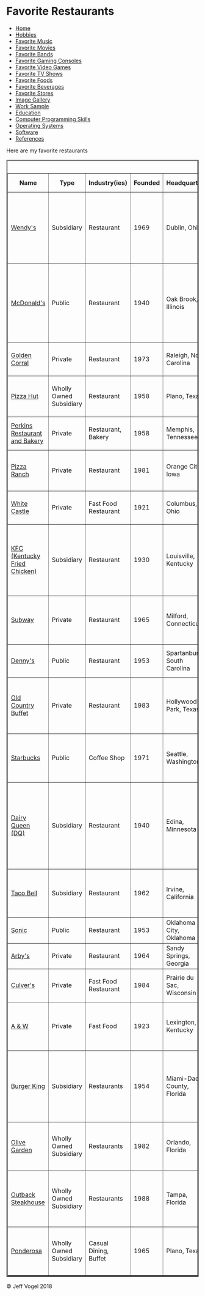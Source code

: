 <head>
    <link href="styles/Website About Me - main.md" rel="stylesheet"/>
  </head>
  <body onload="FavoriteRestaurantProcess()">
    <div class="header">
      <h1>Favorite Restaurants</h1>
    </div>
    <div class="nav">
      <ul>
        <li><a href="Website About Me - Main.md">Home</a></li>
        <li><a href="Website About Me - Hobbies.md">Hobbies</a></li>
        <li><a href="Website About Me - Favorite Music.md">Favorite Music</a></li>
        <li><a href="Website About Me - Favorite Movies.md">Favorite Movies</a></li>
        <li><a href="Website About Me - Favorite Bands.md">Favorite Bands</a></li>
        <li><a href="Website About Me - Favorite Gaming Consoles.md">Favorite Gaming Consoles</a></li>
        <li><a href="Website About Me - Favorite Video Games.md">Favorite Video Games</a></li>
        <li><a href="Website About Me - Favorite TV Shows.md">Favorite TV Shows</a></li>
        <li><a href="Website About Me - Favorite Foods.md">Favorite Foods</a></li>
	      <li><a href="Website About Me - Favorite Beverages.md">Favorite Beverages</a></li>
        <li><a href="Website About Me - Favorite Stores.md">Favorite Stores</a></li>
        <li><a href="Website About Me - Image Gallery.md">Image Gallery</a></li>
        <li><a href="Website About Me - Work Samples.md">Work Sample</a></li>
        <li><a href="Website About Me - Education.md">Education</a></li>
        <li><a href="Website About Me - Computer Programming Skills.md">Computer Programming Skills</a></li>
        <li><a href="Website About Me - Operating Systems.md">Operating Systems</a></li>
        <li><a href="Website About Me - Software.md">Software</a></li>
	      <li><a href="Website About Me - References.md">References</a></li>
       </ul>
    </div>
    <div class="content">
      <p>Here are my favorite restaurants</p>
      <div id="myFavoriteRestaurantsDivElement">
        <table border = "3">
				<caption>Favorite Restaurants</caption>
					<tr>
						<th>Name</th>
						<th>Type</th>
						<th>Industry(ies)</th>
						<th>Founded</th>
						<th>Headquarters</th>
						<th>Genre(s)</th>
						<th>Product(s)</th>
						<th>Number of Location(s)</th>
						<th>Number of Employees</th>
						<th>Founder(s)</th>
						<th>Reference Number(s)</th>
					</tr>
					<tr>
						<td><a href="https://www.wendys.com/">Wendy's</a></td>
						<td>Subsidiary</td>
						<td>Restaurant</td>
						<td>1969</td>
						<td>Dublin, Ohio</td>
						<td>Fast Food</td>
						<td>Hamburgers, Chicken Sandwiches, Salads, French Fries, Breakfast Sandwiches, Frozen Dessert</td>
						<td>6,500+</td>
						<td>100+</td>
						<td>Dave Thomas</td>
						<td><a href="Website About Me - References.md">1</a></td>
					</tr>
					<tr>
						<td><a href="https://www.mcdonalds.com/">McDonald's</a></td>
						<td>Public</td>
						<td>Restaurant</td>
						<td>1940</td>
						<td>Oak Brook, Illinois</td>
						<td>Fast Food</td>
						<td>Hamburgers, Chicken, French Fries, Soft Drinks, Milkshakes, Salads, Desserts, Coffee, Breakfast, Wraps</td>
						<td>36,900</td>
						<td>375,000</td>
						<td>Richard McDonald, Maurice McDonald, Ray Kroc</td>
						<td><a href="Website About Me - References.md">2</a></td>
					</tr>
					<tr>
						<td><a href="http://www.goldencorral.com/">Golden Corral</a></td>
						<td>Private</td>
						<td>Restaurant</td>
						<td>1973</td>
						<td>Raleigh, North Carolina</td>
						<td>Buffet</td>
						<td>Food</td>
						<td>200</td>
						<td>9000</td>
						<td>James Maynard, William F. Carl</td>
						<td><a href="Website About Me - References.md">3</a></td>
					</tr>
					<tr>
						<td><a href="https://www.pizzahut.com/">Pizza Hut</a></td>
						<td>Wholly Owned Subsidiary</td>
						<td>Restaurant</td>
						<td>1958</td>
						<td>Plano, Texas</td>
						<td>Fast Food, Buffet</td>
						<td>Italian-American Cuisine, Pizza, Pasta, Buffalo Wings</td>
						<td>13,728</td>
						<td>100+</td>
						<td>Dan Carney, Frank Carney</td>
						<td><a href="Website About Me - References.md">4</a></td>
					</tr>
					<tr>
						<td><a href="http://www.perkinsrestaurants.com/">Perkins Restaurant and Bakery</a></td>
						<td>Private</td>
						<td>Restaurant, Bakery</td>
						<td>1958</td>
						<td>Memphis, Tennessee</td>
						<td>Dining, Bakery</td>
						<td>Food</td>
						<td>390</td>
						<td>25,000</td>
						<td>Matt Perkins, Ivan Perkins</td>
						<td><a href="Website About Me - References.md">5</a>, <a href="Website About Me - References.md">6</a></td>
					</tr>
					<tr>
						<td><a href="https://pizzaranch.com/">Pizza Ranch</a></td>
						<td>Private</td>
						<td>Restaurant</td>
						<td>1981</td>
						<td>Orange City, Iowa</td>
						<td>Buffet</td>
						<td>Pizza, Chicken</td>
						<td>204</td>
						<td>100+</td>
						<td>Adrie Groeneweg, Lawrence Vander Esch</td>
						<td><a href="Website About Me - References.md">7</a>, <a href="Website About Me - References.md">8</a></td>
					</tr>
					<tr>
						<td><a href="https://www.whitecastle.com/">White Castle</a></td>
						<td>Private</td>
						<td>Fast Food Restaurant</td>
						<td>1921</td>
						<td>Columbus, Ohio</td>
						<td>Fast Food</td>
						<td>Hamburgers, Chicken</td>
						<td>420</td>
						<td>100+</td>
						<td>Billy Ingram, Walter Anderson</td>
						<td><a href="Website About Me - References.md">9</a></td>
					</tr>
					<tr>
						<td><a href="https://www.kfc.com/">KFC (Kentucky Fried Chicken)</a></td>
						<td>Subsidiary</td>
						<td>Restaurant</td>
						<td>1930</td>
						<td>Louisville, Kentucky</td>
						<td>Fast Food, Buffet</td>
						<td>Fried Chicken, Chicken Sandwiches, Wraps, French Fries, Soft Drinks, Salads, Desserts, Breakfast</td>
						<td>19,952</td>
						<td>100+</td>
						<td>Harland Sanders</td>
						<td><a href="Website About Me - References.md">10</a></td>
					</tr>
					<tr>
						<td><a href="http://www.subway.com/en-us">Subway</a></td>
						<td>Private</td>
						<td>Restaurant</td>
						<td>1965</td>
						<td>Milford, Connecticut</td>
						<td>Fast Food</td>
						<td>Submarine Sandwiches, Pizzas (Located at Walmart), Salads</td>
						<td>44,834</td>
						<td>100+</td>
						<td>Fred DeLuca, Peter Buck</td>
						<td><a href="Website About Me - References.md">11</a></td>
					</tr>
					<tr>
						<td><a href="https://www.dennys.com/">Denny's</a></td>
						<td>Public</td>
						<td>Restaurant</td>
						<td>1953</td>
						<td>Spartanburg, South Carolina</td>
						<td>Family Dining</td>
						<td>Food</td>
						<td>1,700</td>
						<td>100+</td>
						<td>Harold Butler, Richard Jezak</td>
						<td><a href="Website About Me - References.md">12</a></td>
					</tr>
					<tr>
						<td><a href="http://www.oldcountrybuffet.com/">Old Country Buffet</a></td>
						<td>Private</td>
						<td>Restaurant</td>
						<td>1983</td>
						<td>Hollywood Park, Texas</td>
						<td>Buffet</td>
						<td>Buffet</td>
						<td>113</td>
						<td>100+</td>
						<td>Roe Halten, C. Dennis Scott, Dermot Rowland, Doron Jensen</td>
						<td><a href="Website About Me - References.md">13</a></td>
					</tr>
					<tr>
						<td><a href="http://www.starbucks.com/">Starbucks</a></td>
						<td>Public</td>
						<td>Coffee Shop</td>
						<td>1971</td>
						<td>Seattle, Washington</td>
						<td>Coffee Shop</td>
						<td>Coffee Beverages, Smoothies, Tea, Baked Goods, Sandwiches</td>
						<td>26,696</td>
						<td>238,000</td>
						<td>Jerry Baldwin, Zev Siegl, Gordon Bowker</td>
						<td><a href="Website About Me - References.md">14</a></td>
					</tr>
					<tr>
						<td><a href="https://www.dairyqueen.com/us-en/?localechange=1&">Dairy Queen (DQ)</a></td>
						<td>Subsidiary</td>
						<td>Restaurant</td>
						<td>1940</td>
						<td>Edina, Minnesota</td>
						<td>Fast Food</td>
						<td>Soft Serve, Fast Food, Ice Cream, Milkshakes, Sundaes, Hamburgers, Hot Dogs, Chicken, French Fries, Soft Drinks, Salads</td>
						<td>6,400</td>
						<td>100+</td>
						<td>John Fremont McCullough</td>
						<td><a href="Website About Me - References.md">15</a></td>
					</tr>
					<tr>
						<td><a href="https://www.tacobell.com/">Taco Bell</a></td>
						<td>Subsidiary</td>
						<td>Restaurant</td>
						<td>1962</td>
						<td>Irvine, California</td>
						<td>Fast Food</td>
						<td>Tacos, Burritos, Other Tex-Mex Cuisine-Related Fast Food</td>
						<td>7,000</td>
						<td>175,000+</td>
						<td>Glen Bell</td>
						<td><a href="Website About Me - References.html">16</a></td>
					</tr>
					<tr>
						<td><a href="https://www.sonicdrivein.com/">Sonic</a></td>
						<td>Public</td>
						<td>Restaurant</td>
						<td>1953</td>
						<td>Oklahoma City, Oklahoma</td>
						<td>Fast Food</td>
						<td>Fast Food</td>
						<td>3,557</td>
						<td>9,200</td>
						<td>Troy Smith</td>
						<td><a href="Website About Me - References.md">17</a></td>
					</tr>
					<tr>
						<td><a href="https://arbys.com/">Arby's</a></td>
						<td>Private</td>
						<td>Restaurant</td>
						<td>1964</td>
						<td>Sandy Springs, Georgia</td>
						<td>Fast Food</td>
						<td>Fast Food, Sandwiches, Salads, Sides</td>
						<td>3,342</td>
						<td>74,000</td>
						<td>Forrest Raffel, Leroy Raffel</td>
						<td><a href="Website About Me - References.md">18</a></td>
					</tr>
					<tr>
						<td><a href="https://www.culvers.com/">Culver's</a></td>
						<td>Private</td>
						<td>Fast Food Restaurant</td>
						<td>1984</td>
						<td>Prairie du Sac, Wisconsin</td>
						<td>Fast Food</td>
						<td>Frozen Custard, Butterburgers, Chicken</td>
						<td>640</td>
						<td>100+</td>
						<td>Craig Culver, Lea Culver</td>
						<td><a href="Website About Me - References.md">19</a></td>
					</tr>
					<tr>
						<td><a href="https://awrestaurants.com/">A & W</a></td>
						<td>Private</td>
						<td>Fast Food</td>
						<td>1923</td>
						<td>Lexington, Kentucky</td>
						<td>Fast Food</td>
						<td>Hot Dogs, Root Beer, Cheese Curds, Hamburgers, Chicken</td>
						<td>1,200+</td>
						<td>100+</td>
						<td>Roy W. Allen, Frank Wright</td>
						<td><a href="Website About Me - References.md">20</a></td>
					</tr>
					<tr>
						<td><a href="http://www.bk.com/">Burger King</a></td>
						<td>Subsidiary</td>
						<td>Restaurants</td>
						<td>1954</td>
						<td>Miami-Dade County, Florida</td>
						<td>Fast Food</td>
						<td>Hamburgers, Chicken, French Fries, Soft Drinks, Milkshakes, Salads, Desserts, Breakfast, Hot Dogs</td>
						<td>15,000+</td>
						<td>34,248</td>
						<td>Keith J. Kramer, Matthew Burns, David Edgerton, James McLamore</td>
						<td><a href="Website About Me - References.md">21</a></td>
					</tr>
					<tr>
						<td><a href="http://www.olivegarden.com/home">Olive Garden</a></td>
						<td>Wholly Owned Subsidiary</td>
						<td>Restaurants</td>
						<td>1982</td>
						<td>Orlando, Florida</td>
						<td>Casual Dining</td>
						<td>Italian Cuisine (Pasta, Salads, Chicken, Seafood, Breadsticks)</td>
						<td>844</td>
						<td>100+</td>
						<td>Bill Darden</td>
						<td><a href="Website About Me - References.md">22</a></td>
					</tr>
					<tr>
						<td><a href="https://www.outback.com/">Outback Steakhouse</a></td>
						<td>Wholly Owned Subsidiary</td>
						<td>Restaurants</td>
						<td>1988</td>
						<td>Tampa, Florida</td>
						<td>Casual Dining</td>
						<td>American Cuisine</td>
						<td>978</td>
						<td>100+</td>
						<td>Bob Basham, Trudy Cooper, Chris T. Sullivan, Tim Cannon</td>
						<td><a href="Website About Me - References.md">23</a></td>
					</tr>
					<tr>
						<td><a href="https://www.pon-bon.com/">Ponderosa</a></td>
						<td>Wholly Owned Subsidiary</td>
						<td>Casual Dining, Buffet</td>
						<td>1965</td>
						<td>Plano, Texas</td>
						<td>Casual Dining</td>
						<td>Steak, Salad, Seafood</td>
						<td>88</td>
						<td>100+</td>
						<td>Dan Lasater, Norm Wiese, Charles Kelptz</td>
						<td><a href="Website About Me - References.md">24</a></td>
					</tr>
				</table>
      </div>
    </div>
    <div class="footer">
      <p>&copy; Jeff Vogel 2018</p>
    </div>
  </body>
